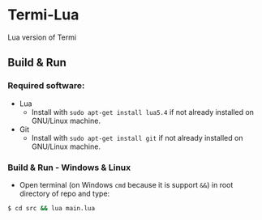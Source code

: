 # Termi-Lua
Lua version of Termi

## Build & Run
### Required software:
- Lua
  - Install with ```sudo apt-get install lua5.4``` if not already installed on GNU/Linux machine.
- Git
  - Install with ```sudo apt-get install git``` if not already installed on GNU/Linux machine.

### Build & Run - Windows & Linux
- Open terminal (on Windows ```cmd``` because it is support ```&&```) in root directory of repo and type:
```sh
$ cd src && lua main.lua
```

